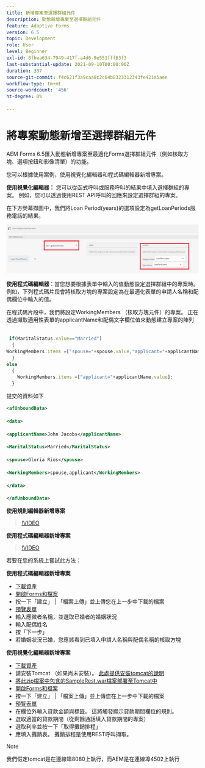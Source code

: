 ```yaml
---
title: 新增專案至選擇群組元件
description: 動態新增專案至選擇群組元件
feature: Adaptive Forms
version: 6.5
topic: Development
role: User
level: Beginner
exl-id: 8fbea634-7949-417f-a4d6-9e551fff63f3
last-substantial-update: 2021-09-10T00:00:00Z
duration: 337
source-git-commit: f4c621f3a9caa8c2c64b8323312343fe421a5aee
workflow-type: tm+mt
source-wordcount: '456'
ht-degree: 0%

---
```


# 將專案動態新增至選擇群組元件

AEM Forms 6.5匯入動態新增專案至最適化Forms選擇群組元件（例如核取方塊、選項按鈕和影像清單）的功能。


您可以根據使用案例，使用視覺化編輯器和程式碼編輯器新增專案。

**使用視覺化編輯器：** 您可以從函式呼叫或服務呼叫的結果中填入選擇群組的專案。 例如，您可以透過使用REST API呼叫的回應來設定選擇群組的專案。

在下方熒幕擷圖中，我們將Loan Period(years)的選項設定為getLoanPeriods服務電話的結果。

![規則編輯器](assets/ruleeditor.png)

**使用程式碼編輯器**：當您想要根據表單中輸入的值動態設定選擇群組中的專案時。 例如，下列程式碼片段會將核取方塊的專案設定為在最適化表單的申請人名稱和配偶欄位中輸入的值。

在程式碼片段中，我們將設定WorkingMembers （核取方塊元件）的專案。 正在透過擷取適用性表單的applicantName和配偶文字欄位值來動態建立專案的陣列

```javascript
 
 if(MaritalStatus.value=="Married")
  {
WorkingMembers.items =["spouse="+spouse.value,"applicant="+applicantName.value];
  }
else
  {
    WorkingMembers.items =["applicant="+applicantName.value];
  }
```

提交的資料如下

```xml
<afUnboundData>

<data>

<applicantName>John Jacobs</applicantName>

<MaritalStatus>Married</MaritalStatus>

<spouse>Gloria Rios</spouse>

<WorkingMembers>spouse,applicant</WorkingMembers>

</data>

</afUnboundData>
```

**使用規則編輯器新增專案**

>[!VIDEO](https://video.tv.adobe.com/v/26847?quality=12&learn=on)

**使用程式碼編輯器新增專案**

>[!VIDEO](https://video.tv.adobe.com/v/26848?quality=12&learn=on)

若要在您的系統上嘗試此方法：

**使用程式碼編輯器新增專案**

* [下載資產](assets/usingthecodeeditor.zip)
* [開啟Forms和檔案](http://localhost:4502/aem/forms.html/content/dam/formsanddocuments)
* 按一下「建立」 | 「檔案上傳」並上傳您在上一步中下載的檔案
* [預覽表單](http://localhost:4502/content/dam/formsanddocuments/simpleform/jcr:content?wcmmode=disabled)
* 輸入應徵者名稱，並選取已婚者的婚姻狀況
* 輸入配偶姓名
* 按「下一步」
* 若婚姻狀況已婚，您應該看到已填入申請人名稱與配偶名稱的核取方塊

**使用視覺化編輯器新增專案**

* [下載資產](assets/usingthevisualeditor.zip)
* 請安裝Tomcat （如果尚未安裝）。 [此處提供安裝tomcat的說明](https://experienceleague.adobe.com/docs/experience-manager-learn/forms/ic-print-channel-tutorial/introduction.html)
* [將此zip檔案中包含的SampleRest.war檔案部署至Tomcat中](assets/sample-rest.zip)
* [開啟Forms和檔案](http://localhost:4502/aem/forms.html/content/dam/formsanddocuments)
* 按一下「建立」 | 「檔案上傳」並上傳您在上一步中下載的檔案
* [預覽表單](http://localhost:4502/content/dam/formsanddocuments/amortizationschedule/jcr:content?wcmmode=disabled)
* 在欄位外輸入貸款金額與標籤。 這將觸發顯示貸款期間欄位的規則。
* 選取適當的貸款期間（從剩餘通話填入貸款期間的專案）
* 選取利率並按一下「取得攤銷排程」
* 應填入攤銷表。 攤銷排程是使用REST呼叫擷取。

>[!NOTE]
> 我們假定tomcat是在連線埠8080上執行，而AEM是在連線埠4502上執行
